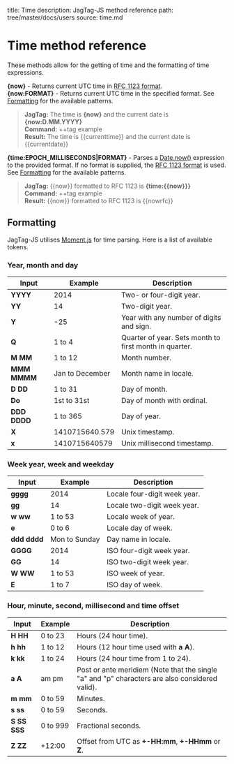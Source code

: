 title: Time
description: JagTag-JS method reference
path: tree/master/docs/users
source: time.md

# Time method reference

These methods allow for the getting of time and the formatting of time expressions.

**{now}** - Returns current UTC time in [RFC 1123 format](http://www.csgnetwork.com/timerfc1123calc.html).<br>
**{now:FORMAT}** - Returns current UTC time in the specified format. See [Formatting](#formatting) for the available patterns.

> **JagTag:** The time is **{now}** and the current date is **{now:D.MM.YYYY}**<br>
> **Command:** ++tag example<br>
> **Result:** The time is {{currenttime}} and the current date is {{currentdate}} 

**{time:EPOCH_MILLISECONDS|FORMAT}** - Parses a <a href="{{date}}/now">Date.now()</a> expression to the provided format. If no format is supplied, the [RFC 1123 format](http://www.csgnetwork.com/timerfc1123calc.html) is used. See [Formatting](#formatting) for the available patterns.

> **JagTag:** {{now}} formatted to RFC 1123 is **{time:{{now}}}**<br>
> **Command:** ++tag example<br>
> **Result:** {{now}} formatted to RFC 1123 is {{nowrfc}}

## Formatting

JagTag-JS utilises [Moment.js](https://momentjs.com) for time parsing. Here is a list of available tokens.


### Year, month and day

| Input | Example | Description |
| ----- | ------- | ----------- |
| **YYYY** | 2014 | Two- or four-digit year. |
| **YY** | 14 | Two-digit year. |
| **Y** | -25 | Year with any number of digits and sign. |
| **Q** | 1 to 4 | Quarter of year. Sets month to first month in quarter. |
| **M** **MM** | 1 to 12 | Month number. |
| **MMM** **MMMM** | Jan to December | Month name in locale. |
| **D** **DD** | 1 to 31 | Day of month. |
| **Do** | 1st to 31st | Day of month with ordinal. |
| **DDD** **DDDD** | 1 to 365 | Day of year. |
| **X** | 1410715640.579 | Unix timestamp. |
| **x** | 1410715640579 | Unix millisecond timestamp. |

### Week year, week and weekday

| Input | Example | Description | 
| ----- | ------- | ----------- | 
| **gggg** | 2014 | Locale four-digit week year. |
| **gg** | 14 | Locale two-digit week year. |
| **w** **ww** | 1 to 53 | Locale week of year. |
| **e** | 0 to 6 | Locale day of week. |
| **ddd** **dddd** | Mon to Sunday | Day name in locale. |
| **GGGG** | 2014 | ISO four-digit week year. |
| **GG** | 14 | ISO two-digit week year. |
| **W** **WW** | 1 to 53 | ISO week of year. |
| **E** | 1 to 7 | ISO day of week. |

### Hour, minute, second, millisecond and time offset

| Input | Example | Description |
| ----- | ------- | ----------- |
| **H** **HH** | 0 to 23 | Hours (24 hour time). |
| **h** **hh** | 1 to 12 | Hours (12 hour time used with **a** **A**). |
| **k** **kk** | 1 to 24 | Hours (24 hour time from 1 to 24). |
| **a** **A** | am pm | Post or ante meridiem (Note that the single "a" and "p" characters are also considered valid). |
| **m** **mm** | 0 to 59 | Minutes. |
| **s** **ss** | 0 to 59 | Seconds. |
| **S** **SS** **SSS** | 0 to 999 | Fractional seconds. |
| **Z** **ZZ** | +12:00 | Offset from UTC as **+-HH:mm**, **+-HHmm** or **Z**. |
